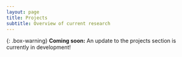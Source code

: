 ```yaml
---
layout: page
title: Projects
subtitle: Overview of current research
---
```


{: .box-warning}
**Coming soon:** An update to the projects section is currently in development!
